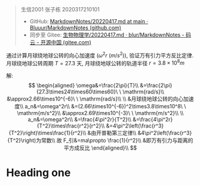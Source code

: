 > 生信2001 张子栋 2020317210101
>
> + GitHub: [MarkdownNotes/20220417.md at main · Bluuur/MarkdownNotes (github.com)](https://github.com/Bluuur/MarkdownNotes/blob/main/生物物理学/20220417.md)
> + 同步至 Gitee: [生物物理学/20220417.md · blur/MarkdownNotes - 码云 - 开源中国 (gitee.com)](https://gitee.com/bluur/MarkdownNotes/blob/main/生物物理学/20220417.md)

通过计算月球绕地球公转的向心加速度 ($\omega^2 r\ (m/s^2)$), 验证万有引力平方反比定律. 月球绕地球公转周期 $T=27.3$ 天, 月球绕地球公转的轨道半径 $r=3.8\times10^8m$

解:
$$
\begin{aligned}
\omega&=\frac{2\pi}{T}\\
&=\frac{2\pi}{27.3\times24\times60\times60}\ \ \mathrm{rad/s}\\
&\approx2.66\times10^{-6}\ \ \mathrm{rad/s}\\
\\
&月球绕地球公转的向心加速度\\
a_n&=\omega^2r\\
&=(2.66\times10^{-6})^2\times3.8\times10^8\ \ \mathrm{m/s^2}\\
&\approx2.69\times10^{-3}\ \ \mathrm{m/s^2}\\
\\
a_n&=\omega^2r\\
&=\frac{4\pi^2r}{T^2}\\
&=\frac{4\pi^2r}{T^2}\times\frac{r^2}{r^2}\\
&=4\pi^2\left(\frac{r^3}{T^2}\right)\times\frac{1}{r^2}\\
&由开普勒第三定律\\
&4\pi^2\left(\frac{r^3}{T^2}\right)为常数\\
故 F_引&=ma\propto \frac{1}{r^2}\\
&即万有引力与距离的平方成反比
\end{aligned}\\ 
$$
# Heading one

